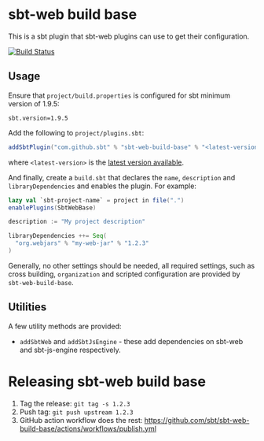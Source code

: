 # sbt-web build base

This is a sbt plugin that sbt-web plugins can use to get their configuration.

[![Build Status](https://github.com/sbt/sbt-web-build-base/actions/workflows/build-test.yml/badge.svg)](https://github.com/sbt/sbt-web-build-base/actions/workflows/build-test.yml)

## Usage

Ensure that `project/build.properties` is configured for sbt minimum version of 1.9.5:

```
sbt.version=1.9.5
```

Add the following to `project/plugins.sbt`:

```scala
addSbtPlugin("com.github.sbt" % "sbt-web-build-base" % "<latest-version>")
```

where `<latest-version>` is the [latest version available](https://github.com/sbt/sbt-web-build-base/tags).

And finally, create a `build.sbt` that declares the `name`, `description` and `libraryDependencies` and enables the plugin.  For example:

```scala
lazy val `sbt-project-name` = project in file(".")
enablePlugins(SbtWebBase)

description := "My project description"

libraryDependencies ++= Seq(
  "org.webjars" % "my-web-jar" % "1.2.3"
)
```

Generally, no other settings should be needed, all required settings, such as cross building, `organization` and scripted configuration are provided by `sbt-web-build-base`.

## Utilities

A few utility methods are provided:

* `addSbtWeb` and `addSbtJsEngine` - these add dependencies on sbt-web and sbt-js-engine respectively.

# Releasing sbt-web build base

1. Tag the release: `git tag -s 1.2.3`
1. Push tag: `git push upstream 1.2.3`
1. GitHub action workflow does the rest: https://github.com/sbt/sbt-web-build-base/actions/workflows/publish.yml
